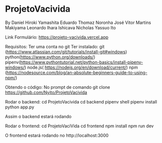 # ProjetoVacivida

By
Daniel Hiroki Yamashita
Eduardo Thomaz Noronha
José Vitor Martins Makiyama
Leonardo Ihara Ishicava
Nicholas Yassuo Ito

Link Formulário:
https://projeto-vacivida.vercel.app

Requisitos:
  Ter uma conta no git
  Ter instalado:
    git (https://www.atlassian.com/git/tutorials/install-git#windows)
    python(https://www.python.org/downloads/)
    pipenv(https://www.pythontutorial.net/python-basics/install-pipenv-windows/)
    node.js( https://nodejs.org/en/download/current/)
    npm (https://nodesource.com/blog/an-absolute-beginners-guide-to-using-npm/)
    
  
Obtendo o código:
No prompt de comando
  git clone https://github.com/Nyito/ProjetoVacivida
  
Rodar o backend:
  cd ProjetoVacivida
  cd backend
  pipenv shell
  pipenv install
  python app.py
 
 Assim o backend estará rodando
 
Rodar o frontend:
  cd ProjetoVaciVida 
  cd frontend
  npm install
  npm run dev
  
  O frontend estará rodando no http://localhost:3000



  
  
 
